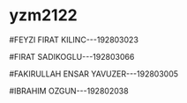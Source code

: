 # yzm2122

#FEYZI FIRAT KILINC---192803023

#FIRAT SADIKOGLU---192803066

#FAKIRULLAH ENSAR YAVUZER---192803005

#IBRAHIM OZGUN---192802038
